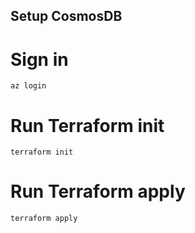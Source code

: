 ## Setup CosmosDB 

# Sign in
```
az login
```

# Run Terraform init
```
terraform init
```

# Run Terraform apply
```
terraform apply
```
